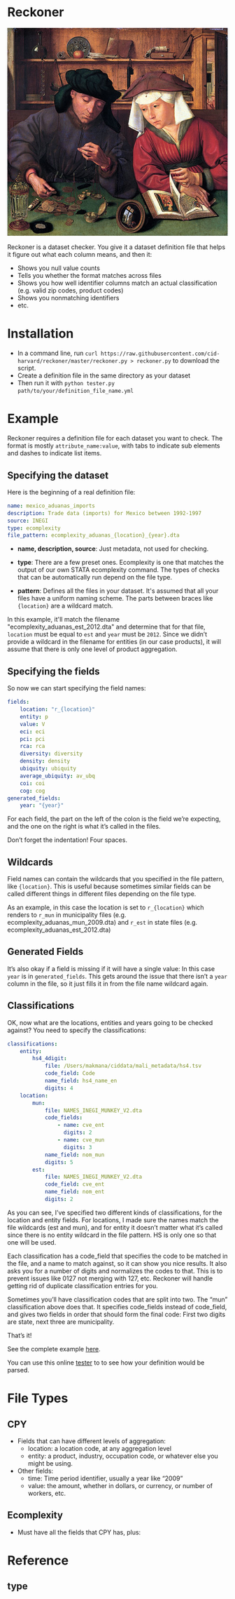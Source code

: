 Reckoner
========

![Moneylender and his wife by Matsys](510px-Quentin_Massys_001.jpg)

Reckoner is a dataset checker. You give it a dataset definition file that helps
it figure out what each column means, and then it:

- Shows you null value counts
- Tells you whether the format matches across files
- Shows you how well identifier columns match an actual classification (e.g.
  valid zip codes, product codes)
- Shows you nonmatching identifiers
- etc.


Installation
============

- In a command line, run `curl https://raw.githubusercontent.com/cid-harvard/reckoner/master/reckoner.py > reckoner.py` to download the script.
- Create a definition file in the same directory as your dataset
- Then run it with `python tester.py path/to/your/definition_file_name.yml`


Example
=======

Reckoner requires a definition file for each dataset you want to check. The
format is mostly `attribute_name:value`, with tabs to indicate sub elements and
dashes to indicate list items.

Specifying the dataset
----------------------

Here is the beginning of a real definition file:


```yaml
name: mexico_aduanas_imports
description: Trade data (imports) for Mexico between 1992-1997
source: INEGI
type: ecomplexity
file_pattern: ecomplexity_aduanas_{location}_{year}.dta
```

- **name, description, source**: Just metadata, not used for checking.

- **type**: There are a few preset ones. Ecomplexity is one that matches
the output of our own STATA ecomplexity command. The types of checks that can
be automatically run depend on the file type.

- **pattern**: Defines all the files in your dataset. It's
assumed that all your files have a uniform naming scheme. The parts between
braces like `{location}` are a wildcard match.

In this example, it'll match the filename "ecomplexity_aduanas_est_2012.dta" and determine that for that file,
`location` must be equal to `est` and `year` must be `2012`. Since we didn’t provide a wildcard in the filename for entities (in our case products), it will assume that there is only one level of product aggregation.

Specifying the fields
---------------------

So now we can start specifying the field names:

```yaml
fields:
    location: "r_{location}"
    entity: p
    value: V
    eci: eci
    pci: pci
    rca: rca
    diversity: diversity
    density: density
    ubiquity: ubiquity
    average_ubiquity: av_ubq
    coi: coi
    cog: cog
generated_fields:
    year: "{year}"
```

For each field, the part on the left of the colon
is the field we’re expecting, and the one on the right is what it’s called in
the files.

Don’t forget the indentation! Four spaces.

Wildcards
---------

Field names can contain the wildcards that you specified in the file pattern, like `{location}`. This is useful because sometimes similar fields can be called different things in different files depending on the file type.

As an example, in this case the location is set
to `r_{location}` which renders to `r_mun` in municipality files (e.g.
ecomplexity_aduanas_mun_2009.dta) and `r_est` in state files (e.g.
ecomplexity_aduanas_est_2012.dta)

Generated Fields
----------------

It’s also okay if a field is missing if it will have a single value: In this
case `year` is in `generated_fields`. This gets around the issue that there
isn’t a `year` column in the file, so it just fills it in from the file name
wildcard again.

Classifications
---------------

OK, now what are the locations, entities and years going to be checked against?
You need to specify the classifications:

```yaml
classifications:
    entity:
        hs4_4digit:
            file: /Users/makmana/ciddata/mali_metadata/hs4.tsv
            code_field: Code
            name_field: hs4_name_en
            digits: 4
    location:
        mun:
            file: NAMES_INEGI_MUNKEY_V2.dta
            code_fields:
                - name: cve_ent
                  digits: 2
                - name: cve_mun
                  digits: 3
            name_field: nom_mun
            digits: 5
        est:
            file: NAMES_INEGI_MUNKEY_V2.dta
            code_field: cve_ent
            name_field: nom_ent
            digits: 2
```

As you can see, I’ve specified two different kinds of classifications, for the
location and entity fields. For locations, I made sure the names match the file
wildcards (est and mun), and for entity it doesn’t matter what it’s called
since there is no entity wildcard in the file pattern. HS is only one so that
one will be used.

Each classification has a code_field that specifies the code to be matched in
the file, and a name to match against, so it can show you nice results. It also
asks you for a number of digits and normalizes the codes to that. This is to
prevent issues like 0127 not merging with 127, etc. Reckoner will handle
getting rid of duplicate classification entries for you.

Sometimes you’ll have classification codes that are split into two. The “mun”
classification above does that. It specifies code_fields instead of code_field,
and gives two fields in order that should form the final code: First two digits
are state, next three are municipality.

That’s it!

See the complete example [here](https://github.com/cid-harvard/reckoner/blob/master/examples/mexico_aduanas_exports.yml).

You can use this online [tester](http://yaml-online-parser.appspot.com/) to
to see how your definition would be parsed.

File Types
==========

CPY
---
- Fields that can have different levels of aggregation:
  * location: a location code, at any aggregation level
  * entity: a product, industry, occupation code, or whatever else you might be using.
- Other fields:
  * time: Time period identifier, usually a year like “2009”
  * value: the amount, whether in dollars, or currency, or number of workers, etc.

Ecomplexity
-----------
- Must have all the fields that CPY has, plus: 

Reference
=========

type
---
